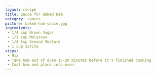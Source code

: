 ```yaml
---
layout: recipe
title: Sauce for Baked Ham
category: sauces
picture: baked-ham-sauce.jpg
ingredients:
 - 1/4 cup Brown Sugar
 - 1/2 cup Molasses
 - 1/4 tsp Ground Mustard
 - 1 cup sprite
steps:
 - Mix
 - Take ham out of oven 15-20 minutes before it's finished cooking
 - Coat ham and place into oven
---
```

